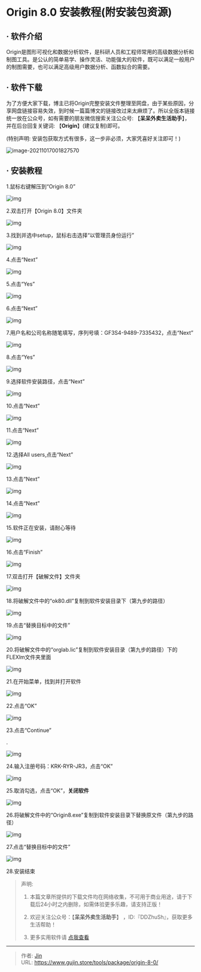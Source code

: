 # Origin 8.0 安装教程(附安装包资源)


## · 软件介绍
Origin是图形可视化和数据分析软件，是科研人员和工程师常用的高级数据分析和制图工具。是公认的简单易学、操作灵活、功能强大的软件，既可以满足一般用户的制图需要，也可以满足高级用户数据分析、函数拟合的需要。


## · 软件下载
为了方便大家下载，博主已将Origin完整安装文件整理至网盘，由于某些原因，分享网盘链接容易失效，到时候一篇篇博文的链接改过来太麻烦了。所以全版本链接统一放在公众号，如有需要的朋友微信搜索关注公众号: 【**呆呆外卖生活助手**】，并在后台回复关键词: 【**Origin**】(建议复制)即可。

(特别声明: 安装包获取方式有很多，这一步非必须，大家凭喜好关注即可！)

![image-20211017001827570](https://img.gujin.store/img/image-20211017001827570.png)

## · 安装教程

1.鼠标右键解压到“Origin 8.0”

![img](https://img.gujin.store/img/v2-cc9b9e99a1e7b676c99fa5f67c4f456b_720w.png)

2.双击打开【Origin 8.0】文件夹

![img](https://img.gujin.store/img/v2-e9e1f07122945020a360befc408faec8_720w.png)

3.找到并选中setup，鼠标右击选择“以管理员身份运行”

![img](https://img.gujin.store/img/v2-89a587087b7b9fa62354a70a756479be_720w.png)

4.点击“Next”

![img](https://img.gujin.store/img/v2-1942dd19d5ff85fb0b959ab4f6f4a0eb_720w.png)

5.点击“Yes”

![img](https://img.gujin.store/img/v2-52ca224d32a09d65b514228585a5d2fb_720w.png)

6.点击“Next”

![img](https://img.gujin.store/img/v2-e1b8cf53150836147cb94b0d5cd8359a_720w.png)



7.用户名和公司名称随笔填写，序列号填：GF3S4-9489-7335432，点击“Next”

![img](https://img.gujin.store/img/v2-5d77c51ef36fb64379e6c9d642698e28_720w.png)

8.点击“Yes”

![img](https://img.gujin.store/img/v2-91e806fb0f81277b937f67cac1d546bc_720w.png)

9.选择软件安装路径，点击“Next”

![img](https://img.gujin.store/img/v2-8da47526bbda95122330222d9251fc5a_720w.png)

10.点击“Next”

![img](https://img.gujin.store/img/v2-b0a05dd0e8db7942a38a5279858636ac_720w.png)

11.点击“Next”

![img](https://img.gujin.store/img/v2-b5ff329d49ff11b77234ab036bb72867_720w.png)

12.选择All users,点击“Next”

![img](https://img.gujin.store/img/v2-9fcf70881f720ba8b74fd1aa78f64cff_720w.png)



13.点击“Next”

![img](https://img.gujin.store/img/v2-674b2638398882e52aced636117b37dd_720w.png)

14.点击“Next”

![img](https://img.gujin.store/img/v2-6109b9cff98451c654fd2dda0b7f584e_720w.png)

15.软件正在安装，请耐心等待

![img](https://img.gujin.store/img/v2-992e0b3ab999f630a40b9f849fbc7afd_720w.png)

16.点击“Finish”

![img](https://img.gujin.store/img/v2-78acf2491ad1223e466939b2ff79c529_720w.png)

17.双击打开【破解文件】文件夹

![img](https://img.gujin.store/img/v2-affca8c30e3bac46d1efa2f54e7f2b6a_720w.png)

18.将破解文件中的“ok80.dll”复制到软件安装目录下（第九步的路径）

![img](https://img.gujin.store/img/v2-4f9837ead6e80d46d0d8ae4d1b975d7b_720w.png)

19.点击“替换目标中的文件”

![img](https://img.gujin.store/img/v2-b3b541206c1665fe8c6b86f6d126ed1a_720w.png)

20.将破解文件中的“orglab.lic”复制到软件安装目录（第九步的路径）下的FLEXlm文件夹里面

![img](https://img.gujin.store/img/v2-a5a8d1d2e5e5ed0f0f072271065aaee7_720w.png)

21.在开始菜单，找到并打开软件

![img](https://img.gujin.store/img/v2-27cc0e18ba0cd9fcb670a9a3966c4f51_720w.png)



22.点击“OK”

![img](https://img.gujin.store/img/v2-7daa8b96791d974bc51c0b3a1bab46a4_720w.png)

23.点击“Continue”

.

![img](https://img.gujin.store/img/v2-da2de60e79f1c08c84c4da988da2d211_720w.png)

24.输入注册号码：KRK-RYR-JR3，点击“OK”

![img](https://img.gujin.store/img/v2-8d2cca13d9f5e41a209bc995fd00d318_720w.png)

25.取消勾选，点击“OK”，**关闭软件**

![img](https://img.gujin.store/img/v2-970fc9d268d1e5212f01e492bd0b73ca_720w.png)

26.将破解文件中的“Origin8.exe”复制到软件安装目录下替换原文件（第九步的路径）

![img](https://img.gujin.store/img/v2-9a6b755ca9c71e521a2d87a046479f20_720w.png)

27.点击“替换目标中的文件”

![img](https://img.gujin.store/img/v2-703ca81979e30cd8b70843b7a4f45944_720w.png)

28.安装结束




> 声明: 
>
> 1. 本篇文章所提供的下载文件均在网络收集，不可用于商业用途，请于下载后24小时之内删除，如需体验更多乐趣，请支持正版！
>
> 2. 欢迎关注公众号：【**呆呆外卖生活助手**】 ，ID:『DDZhuSh』，获取更多生活帮助！
>
> 3. 更多实用软件请  [点我查看](/tools)

---

> 作者: [Jin](https://img.gujin.store/img/favicon.ico)  
> URL: https://www.gujin.store/tools/package/origin-8-0/  


